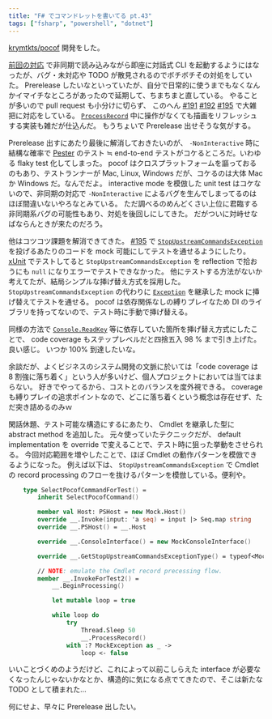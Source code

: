 ```yaml
---
title: "F# でコマンドレットを書いてる pt.43"
tags: ["fsharp", "powershell", "dotnet"]
---
```


[krymtkts/pocof](https://github.com/krymtkts/pocof) 開発をした。

[前回の対応](/posts/2024-06-09-writing-cmdlet-in-fsharp-pt42.html) で非同期で読み込みながら即座に対話式 CLI を起動するようにはなったが、バグ・未対応や TODO が散見されるのでボチボチその対処をしていた。
Prerelease したいなといっていたが、自分で日常的に使うまでもなくなんかイマイチなところがあったので延期して、ちまちまと直している。
やることが多いので pull request も小分けに切らず、 このへん [#191](https://github.com/krymtkts/pocof/pull/191) [#192](https://github.com/krymtkts/pocof/pull/192) [#195](https://github.com/krymtkts/pocof/pull/195) で大雑把に対応をしている。
[`ProcessRecord`](https://learn.microsoft.com/en-us/dotnet/api/system.management.automation.cmdlet.processrecord?view=powershellsdk-7.4.0) 中に操作がなくても描画をリフレッシュする実装も雑だが仕込んだ。
もうちょいで Prerelease 出せそうな気がする。

Prerelease 出すにあたり最後に解消しておきたいのが、 `-NonInteractive` 時に結構な確率で [Pester](https://github.com/pester/Pester) のテスト ≒ end-to-end テストがコケるところだ。いわゆる flaky test 化してしまった。
pocof はクロスプラットフォームを謳っておるのもあり、テストランナーが Mac, Linux, Windows だが、コケるのは大体 Mac か Windows だ。なんでだよ。
interactive mode を模倣した unit test はコケないので、非同期の対応で `-NonInteractive` によるバグを生んでしまってるのはほぼ間違いないやろなとみている。
ただ調べるのめんどくさい上位に君臨する非同期系バグの可能性もあり、対処を後回しにしてきた。
だがついに対峙せなばならんときが来たのだろう。

他はコツコツ課題を解消できてきた。
[#195](https://github.com/krymtkts/pocof/pull/195) で [`StopUpstreamCommandsException`](https://github.com/PowerShell/PowerShell/issues/3821) を投げるあたりのコードを mock 可能にしてテストを通せるようにしたり。
[xUnit](https://xunit.net/) でテストしてると `StopUpstreamCommandsException` を reflection で拾おうにも `null` になりエラーでテストできなかった。
他にテストする方法がないか考えてたが、結局シンプルな挿げ替え方式を採用した。
`StopUpstreamCommandsException` の代わりに [`Exception`](https://learn.microsoft.com/en-us/dotnet/api/system.exception?view=net-8.0) を継承した mock に挿げ替えてテストを通せる。
pocof は依存関係なしの縛りプレイなため DI のライブラリを持ってないので、テスト時に手動で挿げ替える。

同様の方法で [`Console.ReadKey`](https://learn.microsoft.com/en-us/dotnet/api/system.console.readkey?view=net-8.0) 等に依存していた箇所を挿げ替え方式にしたことで、
code coverage もステップレベルだと四捨五入 98 % まで引き上げた。
良い感じ。
いつか 100% 到達したいな。

余談だが、よくビジネスのシステム開発の文脈に於いては「code coverage は 8 割強に落ち着く」という人が多いけど、個人プロジェクトにおいては当てはまらない。
好きでやってるから、コストとのバランスを度外視できる。
coverage も縛りプレイの追求ポイントなので、どこに落ち着くという概念は存在せず、ただ突き詰めるのみｗ

閑話休題、テスト可能な構造にするにあたり、 Cmdlet を継承した型に abstract method を追加した。
元々使っていたテクニックだが、 default implementation を override で変えることで、テスト時に狙った挙動をさせられる。
今回対応範囲を増やしたことで、ほぼ Cmdlet の動作パターンを模倣できるようになった。
例えば以下は、 `StopUpstreamCommandsException` で Cmdlet の record processing のフローを抜けるパターンを模倣している。便利や。

```fsharp
    type SelectPocofCommandForTest() =
        inherit SelectPocofCommand()

        member val Host: PSHost = new Mock.Host()
        override __.Invoke(input: 'a seq) = input |> Seq.map string
        override __.PSHost() = __.Host

        override __.ConsoleInterface() = new MockConsoleInterface()

        override __.GetStopUpstreamCommandsExceptionType() = typeof<MockException>

        // NOTE: emulate the Cmdlet record precessing flow.
        member __.InvokeForTest2() =
            __.BeginProcessing()

            let mutable loop = true

            while loop do
                try
                    Thread.Sleep 50
                    __.ProcessRecord()
                with :? MockException as _ ->
                    loop <- false
```

いいことづくめのようだけど、これによって以前こしらえた interface が必要なくなったんじゃないかなとか、構造的に気になる点でてきたので、そこは新たな TODO として積まれた...

何にせよ、早々に Prerelease 出したい。
